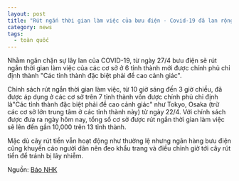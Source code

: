 ```yaml
---
layout: post
title: "Rút ngắn thời gian làm việc của bưu điện - Covid-19 đã lan rộng sang 6 tỉnh thành mới"
category: news
tags: 
  - toàn quốc
---
```

Nhằm ngăn chặn sự lây lan của COVID-19, từ ngày 27/4 bưu điện sẽ rút ngắn thời gian làm việc của các cơ sở ở 6 tỉnh thành mới được chính phủ chỉ định thành "Các tỉnh thành đặc biệt phải đề cao cảnh giác".

Chính sách rút ngắn thời gian làm việc, từ 10 giờ sáng đến 3 giờ chiều, đã được áp dụng ở các cơ sở trên 7 tỉnh thành vốn được chính phủ chỉ định là"Các tỉnh thành đặc biệt phải đề cao cảnh giác" như Tokyo, Osaka (trừ các cơ sở lớn trung tâm ở các tỉnh thành này) từ ngày 22/4. Với chính sách được đưa ra ngày hôm nay, tổng số cơ sở được rút ngắn thời gian làm việc sẽ lên đến gần 10,000 trên 13 tỉnh thành.

Mặc dù cây rút tiền vẫn hoạt động như thường lệ nhưng ngân hàng bưu điện cũng khuyến cáo người dân nên đeo khẩu trang và điều chỉnh giờ tới cây rút tiền để tránh bị lây nhiễm.

Nguồn: [Báo NHK](https://www3.nhk.or.jp/news/html/20200424/k10012402571000.html)